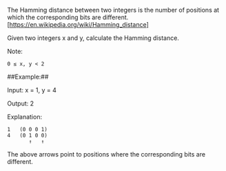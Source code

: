 The Hamming distance between two integers is the number of positions at which the corresponding bits are different.
[https://en.wikipedia.org/wiki/Hamming_distance]

Given two integers x and y, calculate the Hamming distance.

Note:
```
0 ≤ x, y < 2
```


##Example:##

Input: x = 1, y = 4

Output: 2

Explanation:
```
1   (0 0 0 1)
4   (0 1 0 0)
       ↑   ↑
```

The above arrows point to positions where the corresponding bits are different.
